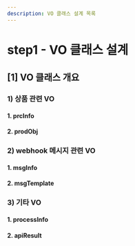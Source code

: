 ```yaml
---
description: VO 클래스 설계 목록
---
```


# step1 - VO 클래스 설계

## \[1] VO 클래스 개요

### 1) 상품 관련 VO

#### 1. prcInfo

#### 2. prodObj

### 2) webhook 메시지 관련 VO

#### 1. msgInfo

#### 2. msgTemplate

### 3) 기타 VO

#### 1. processInfo

#### 2. apiResult





